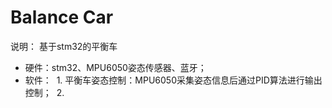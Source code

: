 # Balance Car
说明： 
基于stm32的平衡车
- 硬件：stm32、MPU6050姿态传感器、蓝牙；
- 软件：
  1. 平衡车姿态控制：MPU6050采集姿态信息后通过PID算法进行输出控制；
  2. 
